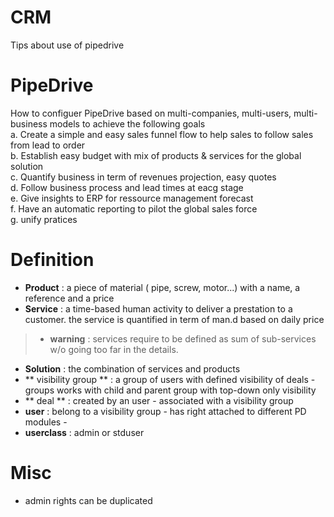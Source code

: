 # CRM
Tips about use of pipedrive 
# __PipeDrive__
How to configuer PipeDrive based on multi-companies, multi-users, multi-business models to achieve the following goals \
  a. Create a simple and easy sales funnel flow to help sales to follow sales from lead to order \
  b. Establish easy budget with mix of products & services for the global solution \
  c. Quantify business in term of revenues projection, easy quotes\
  d. Follow business process and lead times at eacg stage \
  e. Give insights to ERP for ressource management forecast \
  f. Have an automatic reporting to pilot the global sales force \
  g. unify pratices


# Definition

- **Product** : a piece of material ( pipe, screw, motor...) with a name, a reference and a price
- **Service** : a time-based human activity to deliver a prestation to a customer. the service is quantified in term of man.d based on daily price
>- **warning** : services require to be defined as sum of sub-services w/o going too far in the details.
- **Solution** : the combination of services and products
- ** visibility group ** : a group of users with defined visibility of deals - groups works with child and parent group with top-down only visibility 
- ** deal ** : created by an user - associated with a visibility group 
- **user** : belong to a visibility group - has right attached to different PD modules -
- **userclass** : admin or stduser


# Misc
- admin rights can be duplicated 
